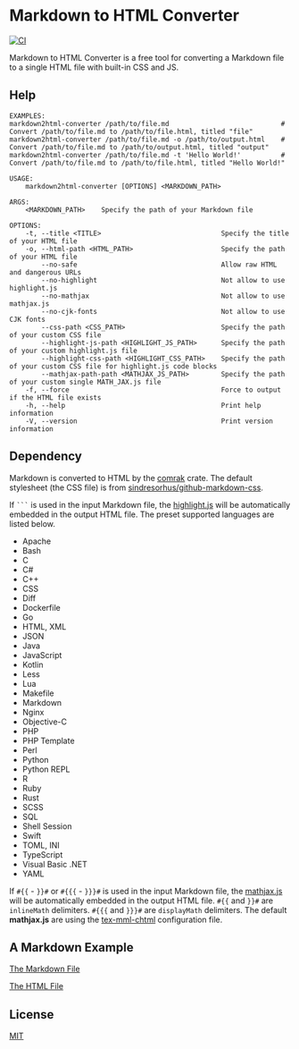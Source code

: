 Markdown to HTML Converter
====================

[![CI](https://github.com/magiclen/markdown2html-converter/actions/workflows/ci.yml/badge.svg)](https://github.com/magiclen/markdown2html-converter/actions/workflows/ci.yml)

Markdown to HTML Converter is a free tool for converting a Markdown file to a single HTML file with built-in CSS and JS.

## Help

```
EXAMPLES:
markdown2html-converter /path/to/file.md                            # Convert /path/to/file.md to /path/to/file.html, titled "file"
markdown2html-converter /path/to/file.md -o /path/to/output.html    # Convert /path/to/file.md to /path/to/output.html, titled "output"
markdown2html-converter /path/to/file.md -t 'Hello World!'          # Convert /path/to/file.md to /path/to/file.html, titled "Hello World!"

USAGE:
    markdown2html-converter [OPTIONS] <MARKDOWN_PATH>

ARGS:
    <MARKDOWN_PATH>    Specify the path of your Markdown file

OPTIONS:
    -t, --title <TITLE>                              Specify the title of your HTML file
    -o, --html-path <HTML_PATH>                      Specify the path of your HTML file
        --no-safe                                    Allow raw HTML and dangerous URLs
        --no-highlight                               Not allow to use highlight.js
        --no-mathjax                                 Not allow to use mathjax.js
        --no-cjk-fonts                               Not allow to use CJK fonts
        --css-path <CSS_PATH>                        Specify the path of your custom CSS file
        --highlight-js-path <HIGHLIGHT_JS_PATH>      Specify the path of your custom highlight.js file
        --highlight-css-path <HIGHLIGHT_CSS_PATH>    Specify the path of your custom CSS file for highlight.js code blocks
        --mathjax-path-path <MATHJAX_JS_PATH>        Specify the path of your custom single MATH_JAX.js file
    -f, --force                                      Force to output if the HTML file exists
    -h, --help                                       Print help information
    -V, --version                                    Print version information
```

## Dependency

Markdown is converted to HTML by the [comrak](https://crates.io/crates/comrak) crate. The default stylesheet (the CSS file) is from [sindresorhus/github-markdown-css](https://github.com/sindresorhus/github-markdown-css). 

If ` ``` ` is used in the input Markdown file, the [highlight.js](https://highlightjs.org/) will be automatically embedded in the output HTML file. The preset supported languages are listed below.

* Apache
* Bash
* C
* C#
* C++
* CSS
* Diff
* Dockerfile
* Go
* HTML, XML
* JSON
* Java
* JavaScript
* Kotlin
* Less
* Lua
* Makefile
* Markdown
* Nginx
* Objective-C
* PHP
* PHP Template
* Perl
* Python
* Python REPL
* R
* Ruby
* Rust
* SCSS
* SQL
* Shell Session
* Swift
* TOML, INI
* TypeScript
* Visual Basic .NET
* YAML

If `#{{` - `}}#` or `#{{{` - `}}}#` is used in the input Markdown file, the [mathjax.js](https://www.mathjax.org/) will be automatically embedded in the output HTML file. `#{{` and `}}#` are `inlineMath` delimiters. `#{{{` and `}}}#` are `displayMath` delimiters. The default **mathjax.js** are using the [tex-mml-chtml](http://docs.mathjax.org/en/latest/web/components/combined.html#tex-mml-chtml) configuration file.

## A Markdown Example

[The Markdown File](https://github.com/magiclen/markdown2html-converter/blob/master/example.md)

[The HTML File](https://jsfiddle.net/magiclen/jgs324w0/latest)

## License

[MIT](LICENSE)